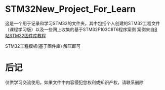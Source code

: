 # STM32New_Project_For_Learn
这是一个用于记录和学习STM32的文件夹，其中包括个人创建的STM32工程文件（课程学习版）以及一些网上收集的基于STM32F103C8T6程序案例
案例来自[B站STM32固件库教程](https://www.bilibili.com/video/BV1th411z7sn/?spm_id_from=333.337.search-card.all.click)

STM32工程模板(基于固件库)
解压即可

# 后记
仅供学习交流使用，如果文件中内容侵犯您权利或知识产权，请联系删除
